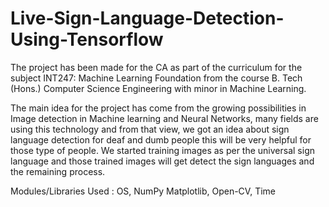 # Live-Sign-Language-Detection-Using-Tensorflow

The project has been made for the CA as part of the curriculum 
for the subject INT247: Machine Learning Foundation from the course B. Tech (Hons.) Computer Science Engineering with minor in Machine Learning.

The main idea for the project has come from the growing possibilities in Image detection in Machine learning and Neural Networks, 
many fields are using this technology and from that view, we got an idea about sign language detection for deaf and dumb people 
this will be very helpful for those type of people. We started training images as per the universal sign language 
and those trained images will get detect the sign languages and the remaining process.

Modules/Libraries Used : OS, NumPy Matplotlib, Open-CV, Time

